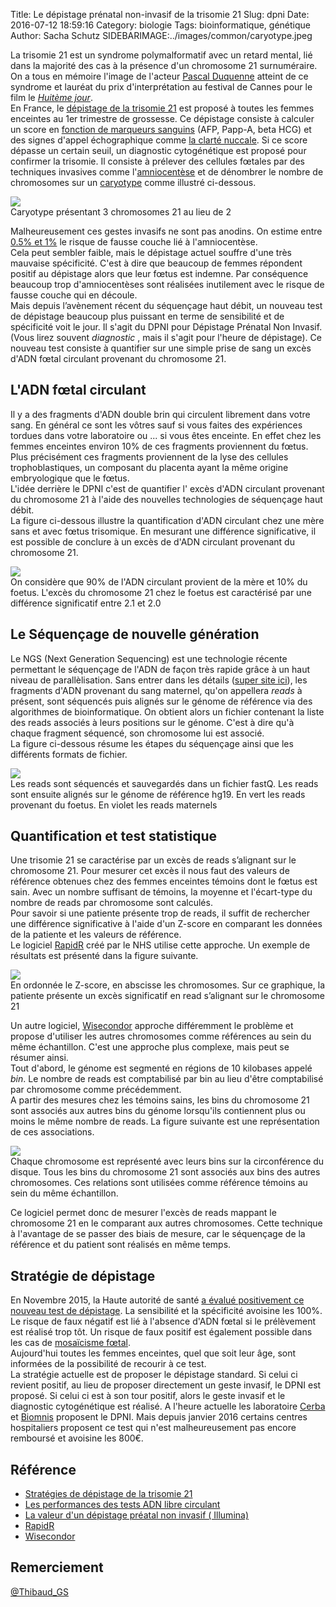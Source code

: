 Title: Le dépistage prénatal non-invasif de la trisomie 21
Slug: dpni
Date: 2016-07-12 18:59:16
Category: biologie
Tags: bioinformatique, génétique
Author: Sacha Schutz
SIDEBARIMAGE:../images/common/caryotype.jpeg

La trisomie 21 est un syndrome polymalformatif avec un retard mental, lié dans la majorité des cas à la présence d'un chromosome 21 surnuméraire. On a tous en mémoire l'image de l'acteur [Pascal Duquenne](https://fr.wikipedia.org/wiki/Pascal_Duquenne) atteint de ce syndrome et lauréat du prix d'interprétation au festival de Cannes pour le film le *[Huitème jour](https://fr.wikipedia.org/wiki/Le_Huiti%C3%A8me_Jour_(film,_1996))*.     
En France, le [dépistage de la trisomie 21](http://www.has-sante.fr/portail/jcms/c_1165790/fr/strategies-de-depistage-de-la-trisomie-21-impact-et-mise-en-oeuvre) est proposé à toutes les femmes enceintes au 1er trimestre de grossesse. Ce dépistage consiste à calculer un score en [fonction de marqueurs sanguins](http://acces.ens-lyon.fr/acces/ressources/sante/epidemiologie/depistage_trisomie21/Points/points_marqueurs_seriques) (AFP, Papp-A, beta HCG) et des signes d'appel échographique comme [la clarté nuccale](https://fr.wikipedia.org/wiki/Clart%C3%A9_nucale). Si ce score dépasse un certain seuil, un diagnostic cytogénétique est proposé pour confirmer la trisomie. Il consiste à prélever des cellules fœtales par des techniques invasives comme l'[amniocentèse](https://fr.wikipedia.org/wiki/Amniocent%C3%A8se) et de dénombrer le nombre de chromosomes sur un [caryotype](https://fr.wikipedia.org/wiki/Caryotype) comme illustré ci-dessous. 

<div class="figure">
    <img src="../images/post18/caryotype.jpg" />
    <div class="legend">Caryotype présentant 3 chromosomes 21 au lieu de 2</div>
</div>


Malheureusement ces gestes invasifs ne sont pas anodins. On estime entre [0.5% et 1%](http://www.agence-biomedecine.fr/annexes/bilan2013/donnees/diag-prenat/01-diag_prenat/synthese.htm) le risque de fausse couche lié à l'amniocentèse.  
Cela peut sembler faible, mais le dépistage actuel souffre d'une très mauvaise spécificité. C'est à dire que beaucoup de femmes répondent positif au dépistage alors que leur fœtus est indemne. Par conséquence beaucoup trop d'amniocentèses sont réalisées inutilement avec le risque de fausse couche qui en découle.    
Mais depuis l’avènement récent du séquençage haut débit, un nouveau test de dépistage beaucoup plus puissant en terme de sensibilité et de spécificité voit le jour. Il s'agit du DPNI pour Dépistage Prénatal Non Invasif. (Vous lirez souvent *diagnostic* , mais il s'agit pour l'heure de dépistage). Ce nouveau test consiste à quantifier sur une simple prise de sang un excès d'ADN fœtal circulant provenant du chromosome 21. 

## L'ADN fœtal circulant
Il y a des fragments d'ADN double brin qui circulent librement dans votre sang. En général ce sont les vôtres sauf si vous faites des expériences tordues dans votre laboratoire ou ... si vous êtes enceinte. En effet chez les femmes enceintes environ 10% de ces fragments proviennent du fœtus. Plus précisément ces fragments proviennent de la lyse des cellules trophoblastiques, un composant du placenta ayant la même origine embryologique que le fœtus.   
L'idée derrière le DPNI c'est de quantifier l' excès d'ADN circulant provenant du chromosome 21 à l'aide des nouvelles technologies de séquençage haut débit.  
La figure ci-dessous illustre la quantification d'ADN circulant chez une mère sans et avec fœtus trisomique. En mesurant une différence significative, il est possible de conclure à un excès de d'ADN circulant provenant du chromosome 21.

<div class="figure">
    <img src="../images/post18/chromosomes.png" />
    <div class="legend">On considère que 90% de l'ADN circulant provient de la mère et 10% du foetus. L'excès du chromosome 21 chez le foetus est caractérisé par une différence significatif entre 2.1 et 2.0</div>
</div>

## Le Séquençage de nouvelle génération 
Le NGS (Next Generation Sequencing) est une technologie récente permettant le séquençage de l'ADN de façon très rapide grâce à un haut niveau de parallèlisation. Sans entrer dans les détails ([super site ici](https://www.abmgood.com/marketing/knowledge_base/next_generation_sequencing_introduction.php#similarities)), les fragments d'ADN provenant du sang maternel, qu'on appellera *reads* à présent, sont séquencés puis alignés sur le génome de référence via des algorithmes de bioinformatique. 
On obtient alors un fichier contenant la liste des reads associés à leurs positions sur le génome. C'est à dire qu'à chaque fragment séquencé, son chromosome lui est associé.   
La figure ci-dessous résume les étapes du séquençage ainsi que les différents formats de fichier. 

<div class="figure">
    <img src="../images/post18/ngs.png" />
    <div class="legend">Les reads sont séquencés et sauvegardés dans un fichier fastQ. Les reads sont ensuite alignés sur le génome de référence hg19. En vert les reads provenant du foetus. En violet les reads maternels</div>
</div>

## Quantification et test statistique

Une trisomie 21 se caractérise par un excès de reads s’alignant sur le chromosome 21. Pour mesurer cet excès il nous faut des valeurs de référence obtenues chez des femmes enceintes témoins dont le fœtus est sain. 
Avec un nombre suffisant de témoins, la moyenne et l'écart-type du nombre de reads par chromosome sont calculés.      
Pour savoir si une patiente présente trop de reads, il suffit de rechercher une différence significative à l'aide d'un Z-score en comparant les données de la patiente et les valeurs de référence.    
Le logiciel [RapidR](http://www.ncbi.nlm.nih.gov/pubmed/24990604) créé par le NHS utilise cette approche. Un exemple de résultats est présenté dans la figure suivante. 

<div class="figure">
    <img src="../images/post18/rapidR.png" />
    <div class="legend">En ordonnée le Z-score, en abscisse les chromosomes. Sur ce graphique, la patiente présente un excès significatif en read s’alignant sur le chromosome 21</div>
</div>

Un autre logiciel, [Wisecondor](http://www.ncbi.nlm.nih.gov/pubmed/?term=wisecondor) approche différemment le problème et propose d'utiliser les autres chromosomes comme références au sein du même échantillon. C'est une approche plus complexe, mais peut se résumer ainsi.   
Tout d'abord, le génome est segmenté en régions de 10 kilobases appelé *bin*. Le nombre de reads est comptabilisé par bin au lieu d'être comptabilisé par chromosome comme précédemment.       
A partir des mesures chez les témoins sains, les bins du chromosome 21 sont associés aux autres bins du génome lorsqu'ils contiennent plus ou moins le même nombre de reads. La figure suivante est une représentation de ces associations.  
<div class="figure">
    <img src="../images/post18/wisecondor.png" />
    <div class="legend">Chaque chromosome est représenté avec leurs bins sur la circonférence du disque. Tous les bins du chromosome 21 sont associés aux bins des autres chromosomes. Ces relations sont utilisées comme référence témoins au sein du même échantillon. </div>
</div>

Ce logiciel permet donc de mesurer l'excès de reads mappant le chromosome 21 en le comparant aux autres chromosomes. Cette technique à l'avantage de se passer des biais de mesure, car le séquençage de la référence et du patient sont réalisés en même temps. 

## Stratégie de dépistage 
En Novembre 2015, la Haute autorité de santé [a évalué positivement ce nouveau test de dépistage](http://www.has-sante.fr/portail/jcms/c_2573090/fr/trisomie-21-de-nouveaux-tests-appellent-la-revision-des-modalites-de-depistage-actuelles). La sensibilité et la spécificité avoisine les 100%. 
Le risque de faux négatif est lié à l'absence d'ADN fœtal si le prélèvement est réalisé trop tôt. Un risque de faux positif est également possible dans les cas de [mosaïcisme fœtal](https://fr.wikipedia.org/wiki/Mosa%C3%AFque_(g%C3%A9n%C3%A9tique)).   
Aujourd'hui toutes les femmes enceintes, quel que soit leur âge, sont informées de la possibilité de recourir à ce test.    
La stratégie actuelle est de proposer le dépistage standard. Si celui ci revient positif, au lieu de proposer directement un geste invasif, le DPNI est proposé. Si celui ci est à son tour positif, alors le geste invasif et le diagnostic cytogénétique est réalisé.
A l'heure actuelle les laboratoire [Cerba](http://www.lab-cerba.com/) et [Biomnis](http://www.dpni-biomnis.com/) proposent le DPNI. Mais depuis janvier 2016 certains centres hospitaliers proposent ce test qui n'est malheureusement pas encore remboursé et avoisine les 800€.  

## Référence
* [Stratégies de dépistage de la trisomie 21](http://www.has-sante.fr/portail/jcms/c_1165790/fr/strategies-de-depistage-de-la-trisomie-21-impact-et-mise-en-oeuvre)
* [Les performances des tests ADN libre circulant ](https://www.has-sante.fr/portail/upload/.../recommandation_trisomie_21.pdf)
* [La valeur d'un dépistage préatal non invasif ( Illumina)](http://www.illumina.com/content/dam/.../intl-presentation-0042-vc-french.pdf)
* [RapidR](http://www.ncbi.nlm.nih.gov/pubmed/24990604)
* [Wisecondor](http://www.ncbi.nlm.nih.gov/pubmed/24170809)

## Remerciement 
[@Thibaud_GS ](https://twitter.com/Thibaud_GS)

